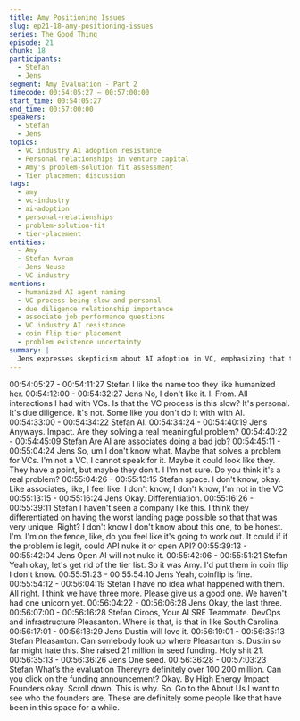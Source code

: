 ```yaml
---
title: Amy Positioning Issues
slug: ep21-18-amy-positioning-issues
series: The Good Thing
episode: 21
chunk: 18
participants:
  - Stefan
  - Jens
segment: Amy Evaluation - Part 2
timecode: 00:54:05:27 – 00:57:00:00
start_time: 00:54:05:27
end_time: 00:57:00:00
speakers:
  - Stefan
  - Jens
topics:
  - VC industry AI adoption resistance
  - Personal relationships in venture capital
  - Amy's problem-solution fit assessment
  - Tier placement discussion
tags:
  - amy
  - vc-industry
  - ai-adoption
  - personal-relationships
  - problem-solution-fit
  - tier-placement
entities:
  - Amy
  - Stefan Avram
  - Jens Neuse
  - VC industry
mentions:
  - humanized AI agent naming
  - VC process being slow and personal
  - due diligence relationship importance
  - associate job performance questions
  - VC industry AI resistance
  - coin flip tier placement
  - problem existence uncertainty
summary: |
  Jens expresses skepticism about AI adoption in VC, emphasizing that the venture capital process is inherently slow, personal, and relationship-driven, making it unsuitable for AI automation. They debate whether Amy solves a real problem, with uncertainty about associate performance issues in the VC industry. Stefan acknowledges potential benefits but they ultimately place Amy in the "coin flip" tier due to questions about market acceptance and problem-solution fit.
---
```


00:54:05:27 - 00:54:11:27
Stefan
I like the name too they like humanized her.
00:54:12:00 - 00:54:32:27
Jens
No, I don't like it. I. From. All interactions I had with VCs. Is that the VC process is this slow? It's
personal. It's due diligence. It's not. Some like you don't do it with with AI.
00:54:33:00 - 00:54:34:22
Stefan
AI.
00:54:34:24 - 00:54:40:19
Jens
Anyways. Impact. Are they solving a real meaningful problem?
00:54:40:22 - 00:54:45:09
Stefan
Are AI are associates doing a bad job?
00:54:45:11 - 00:55:04:24
Jens
So, um I don't know what. Maybe that solves a problem for VCs. I'm not a VC, I cannot speak
for it. Maybe it could look like they. They have a point, but maybe they don't. I I'm not sure. Do
you think it's a real problem?
00:55:04:26 - 00:55:13:15
Stefan
space.
I don't know, okay. Like associates, like, I feel like. I don't know, I don't know, I'm not in the VC
00:55:13:15 - 00:55:16:24
Jens
Okay. Differentiation.
00:55:16:26 - 00:55:39:11
Stefan
I haven't seen a company like this. I think they differentiated on having the worst landing page
possible so that that was very unique. Right? I don't know I don't know about this one, to be
honest. I'm. I'm on the fence, like, do you feel like it's going to work out. It could if if the problem
is legit, could API nuke it or open API?
00:55:39:13 - 00:55:42:04
Jens
Open AI will not nuke it.
00:55:42:06 - 00:55:51:21
Stefan
Yeah okay, let's get rid of the tier list. So it was Amy. I'd put them in coin flip I don't know.
00:55:51:23 - 00:55:54:10
Jens
Yeah, coinflip is fine.
00:55:54:12 - 00:56:04:19
Stefan
I have no idea what happened with them. All right. I think we have three more. Please give us a
good one. We haven't had one unicorn yet.
00:56:04:22 - 00:56:06:28
Jens
Okay, the last three.
00:56:07:00 - 00:56:16:28
Stefan
Ciroos, Your AI SRE Teammate. DevOps and infrastructure Pleasanton. Where is that, is that in
like South Carolina.
00:56:17:01 - 00:56:18:29
Jens
Dustin will love it.
00:56:19:01 - 00:56:35:13
Stefan
Pleasanton. Can somebody look up where Pleasanton is. Dustin so far might hate this. She
raised 21 million in seed funding. Holy shit 21.
00:56:35:13 - 00:56:36:26
Jens
One seed.
00:56:36:28 - 00:57:03:23
Stefan
What’s the evaluation Thereyre definitely over 100 200 million. Can you click on the funding
announcement? Okay. By High Energy Impact Founders okay. Scroll down. This is why. So. Go
to the About Us I want to see who the founders are. These are definitely some people like that
have been in this space for a while.